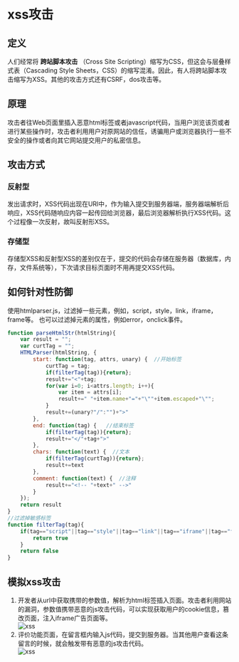 # xss攻击
## 定义 
人们经常将 **跨站脚本攻击** （Cross Site Scripting）缩写为CSS，但这会与层叠样式表（Cascading Style Sheets，CSS）的缩写混淆。因此，有人将跨站脚本攻击缩写为XSS。其他的攻击方式还有CSRF，dos攻击等。
## 原理	
攻击者往Web页面里插入恶意html标签或者javascript代码，当用户浏览该页或者进行某些操作时，攻击者利用用户对原网站的信任，诱骗用户或浏览器执行一些不安全的操作或者向其它网站提交用户的私密信息。
## 攻击方式
### 反射型
发出请求时，XSS代码出现在URl中，作为输入提交到服务器端，服务器端解析后响应，XSS代码随响应内容一起传回给浏览器，最后浏览器解析执行XSS代码。这个过程像一次反射，故叫反射形XSS。
### 存储型
存储型XSS和反射型XSS的差别仅在于，提交的代码会存储在服务器（数据库，内存，文件系统等），下次请求目标页面时不用再提交XSS代码。
## 如何针对性防御
使用htmlparser.js，过滤掉一些元素，例如，script，style，link，iframe，frame等。	
也可以过滤掉元素的属性，例如error，onclick事件。
```javaScript
function parseHtmlStr(htmlString){
	var result = "";
	var curtTag = "";
	HTMLParser(htmlString, {
		start: function(tag, attrs, unary) {  //开始标签
			curtTag = tag;
			if(filterTag(tag)){return};
			result+="<"+tag;
			for(var i=0; i<attrs.length; i++){
				var item = attrs[i];
				result+=" "+item.name+"="+"\""+item.escaped+"\""; 
			}
			result+=(unary?"/":"")+">"
		},
		end: function(tag) {   //结束标签
			if(filterTag(tag)){return};
			result+="</"+tag+">"
		},
		chars: function(text) {  //文本
			if(filterTag(curtTag)){return};
			result+=text
		},
		comment: function(text) {  //注释
			result+="<!-- "+text+" -->"
		}
	});	
	return result
}
//过滤掉敏感标签
function filterTag(tag){
	if(tag=="script"||tag=="style"||tag=="link"||tag=="iframe"||tag=="frame"){
		return true
	}
	return false
}
```
## 模拟xss攻击
1. 开发者从url中获取携带的参数值，解析为html标签插入页面。攻击者利用网站的漏洞，参数值携带恶意的js攻击代码，可以实现获取用户的cookie信息，篡改页面，注入iframe广告页面等。	
![xss](https://mysucceed.github.io/images/xss1.gif)
2. 评价功能页面，在留言框内输入js代码，提交到服务器。当其他用户查看这条留言的时候，就会触发带有恶意的js攻击代码。	
![xss](https://mysucceed.github.io/images/xss0.gif)

